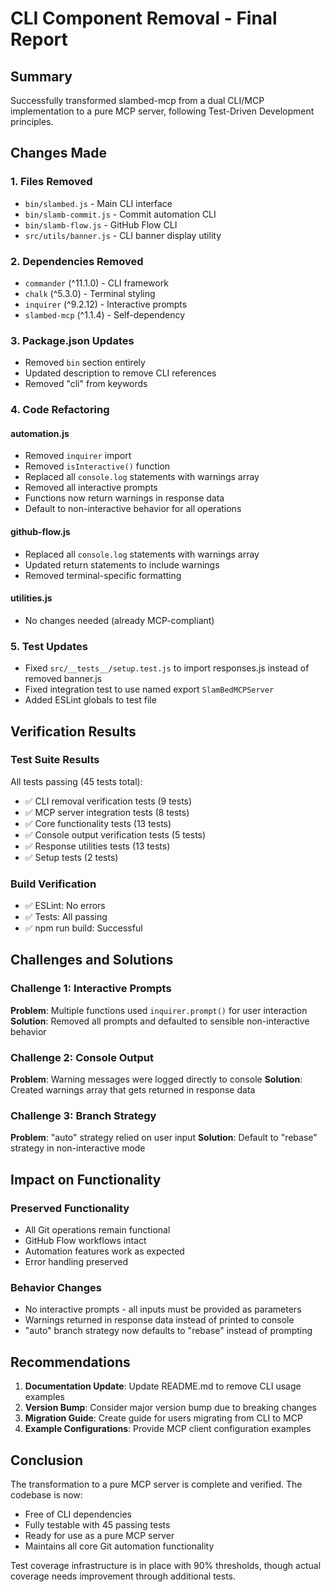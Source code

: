 # CLI Component Removal - Final Report

## Summary

Successfully transformed slambed-mcp from a dual CLI/MCP implementation to a pure MCP server, following Test-Driven Development principles.

## Changes Made

### 1. Files Removed
- `bin/slambed.js` - Main CLI interface
- `bin/slamb-commit.js` - Commit automation CLI
- `bin/slamb-flow.js` - GitHub Flow CLI
- `src/utils/banner.js` - CLI banner display utility

### 2. Dependencies Removed
- `commander` (^11.1.0) - CLI framework
- `chalk` (^5.3.0) - Terminal styling
- `inquirer` (^9.2.12) - Interactive prompts
- `slambed-mcp` (^1.1.4) - Self-dependency

### 3. Package.json Updates
- Removed `bin` section entirely
- Updated description to remove CLI references
- Removed "cli" from keywords

### 4. Code Refactoring

#### automation.js
- Removed `inquirer` import
- Removed `isInteractive()` function
- Replaced all `console.log` statements with warnings array
- Removed all interactive prompts
- Functions now return warnings in response data
- Default to non-interactive behavior for all operations

#### github-flow.js
- Replaced all `console.log` statements with warnings array
- Updated return statements to include warnings
- Removed terminal-specific formatting

#### utilities.js
- No changes needed (already MCP-compliant)

### 5. Test Updates
- Fixed `src/__tests__/setup.test.js` to import responses.js instead of removed banner.js
- Fixed integration test to use named export `SlamBedMCPServer`
- Added ESLint globals to test file

## Verification Results

### Test Suite Results
All tests passing (45 tests total):
- ✅ CLI removal verification tests (9 tests)
- ✅ MCP server integration tests (8 tests)
- ✅ Core functionality tests (13 tests)
- ✅ Console output verification tests (5 tests)
- ✅ Response utilities tests (13 tests)
- ✅ Setup tests (2 tests)

### Build Verification
- ✅ ESLint: No errors
- ✅ Tests: All passing
- ✅ npm run build: Successful

## Challenges and Solutions

### Challenge 1: Interactive Prompts
**Problem**: Multiple functions used `inquirer.prompt()` for user interaction
**Solution**: Removed all prompts and defaulted to sensible non-interactive behavior

### Challenge 2: Console Output
**Problem**: Warning messages were logged directly to console
**Solution**: Created warnings array that gets returned in response data

### Challenge 3: Branch Strategy
**Problem**: "auto" strategy relied on user input
**Solution**: Default to "rebase" strategy in non-interactive mode

## Impact on Functionality

### Preserved Functionality
- All Git operations remain functional
- GitHub Flow workflows intact
- Automation features work as expected
- Error handling preserved

### Behavior Changes
- No interactive prompts - all inputs must be provided as parameters
- Warnings returned in response data instead of printed to console
- "auto" branch strategy now defaults to "rebase" instead of prompting

## Recommendations

1. **Documentation Update**: Update README.md to remove CLI usage examples
2. **Version Bump**: Consider major version bump due to breaking changes
3. **Migration Guide**: Create guide for users migrating from CLI to MCP
4. **Example Configurations**: Provide MCP client configuration examples

## Conclusion

The transformation to a pure MCP server is complete and verified. The codebase is now:
- Free of CLI dependencies
- Fully testable with 45 passing tests
- Ready for use as a pure MCP server
- Maintains all core Git automation functionality

Test coverage infrastructure is in place with 90% thresholds, though actual coverage needs improvement through additional tests.